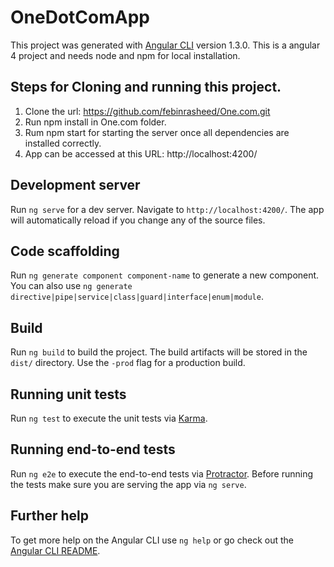# OneDotComApp

This project was generated with [Angular CLI](https://github.com/angular/angular-cli) version 1.3.0.
This is a angular 4 project and needs node and npm for local installation.

## Steps for Cloning and running this project.
1) Clone the url: https://github.com/febinrasheed/One.com.git
2) Run npm install in One.com folder.
3) Rum npm start for starting the server once all dependencies are installed correctly.
4) App can be accessed at this URL: http://localhost:4200/


## Development server

Run `ng serve` for a dev server. Navigate to `http://localhost:4200/`. The app will automatically reload if you change any of the source files.

## Code scaffolding

Run `ng generate component component-name` to generate a new component. You can also use `ng generate directive|pipe|service|class|guard|interface|enum|module`.

## Build

Run `ng build` to build the project. The build artifacts will be stored in the `dist/` directory. Use the `-prod` flag for a production build.

## Running unit tests

Run `ng test` to execute the unit tests via [Karma](https://karma-runner.github.io).

## Running end-to-end tests

Run `ng e2e` to execute the end-to-end tests via [Protractor](http://www.protractortest.org/).
Before running the tests make sure you are serving the app via `ng serve`.

## Further help

To get more help on the Angular CLI use `ng help` or go check out the [Angular CLI README](https://github.com/angular/angular-cli/blob/master/README.md).
